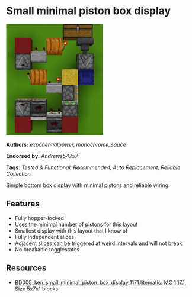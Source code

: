# Small minimal piston box display
<img alt="2021-12-31_16.png" src="images/2021-12-31_16.png?raw=1" height="300px">

**Authors:** *exponentialpower, monochrome_sauce*

**Endorsed by:** *Andrews54757*

**Tags:** *Tested & Functional, Recommended, Auto Replacement, Reliable Collection*

Simple bottom box display with minimal pistons and reliable wiring.

## Features
- Fully hopper-locked
- Uses the minimal number of pistons for this layout
- Smallest display with this layout that I know of
- Fully independent slices
- Adjacent slices can be triggered at weird intervals and will not break
- No breakable togglestates

## Resources
- [BD005_ken_small_minimal_piston_box_display_1171.litematic](attachments/BD005_ken_small_minimal_piston_box_display_1171.litematic): MC 1.17.1, Size 5x7x1 blocks
